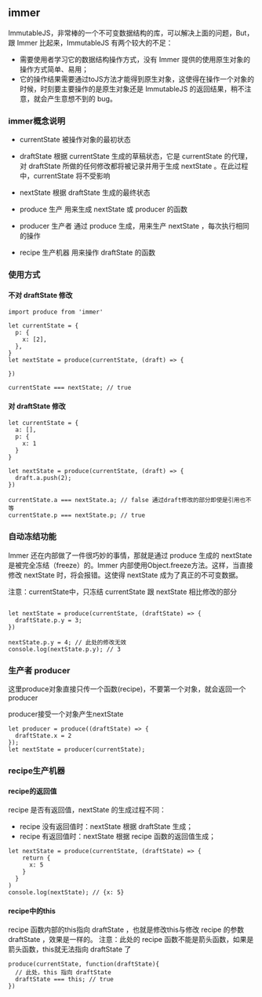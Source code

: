 ## immer


ImmutableJS，非常棒的一个不可变数据结构的库，可以解决上面的问题，But，跟 Immer 比起来，ImmutableJS 有两个较大的不足：

- 需要使用者学习它的数据结构操作方式，没有 Immer 提供的使用原生对象的操作方式简单、易用；
- 它的操作结果需要通过toJS方法才能得到原生对象，这使得在操作一个对象的时候，时刻要主要操作的是原生对象还是 ImmutableJS 的返回结果，稍不注意，就会产生意想不到的 bug。

### immer概念说明

- currentState
被操作对象的最初状态

- draftState
根据 currentState 生成的草稿状态，它是 currentState 的代理，对 draftState 所做的任何修改都将被记录并用于生成 nextState 。在此过程中，currentState 将不受影响

- nextState
根据 draftState 生成的最终状态

- produce 生产
用来生成 nextState 或 producer 的函数

- producer 生产者
通过 produce 生成，用来生产 nextState ，每次执行相同的操作

- recipe 生产机器
用来操作 draftState 的函数

### 使用方式

#### 不对 draftState 修改 
```
import produce from 'immer'

let currentState = {
  p: {
    x: [2],
  },
}
let nextState = produce(currentState, (draft) => {

})

currentState === nextState; // true

```

#### 对 draftState 修改

```
let currentState = {
  a: [],
  p: {
    x: 1
  }
}

let nextState = produce(currentState, (draft) => {
  draft.a.push(2);
})

currentState.a === nextState.a; // false 通过draft修改的部分即使是引用也不等
currentState.p === nextState.p; // true
```

### 自动冻结功能

Immer 还在内部做了一件很巧妙的事情，那就是通过 produce 生成的 nextState 是被完全冻结（freeze）的。Immer 内部使用Object.freeze方法。这样，当直接修改 nextState 时，将会报错。这使得 nextState 成为了真正的不可变数据。

注意：currentState中，只冻结 currentState  跟 nextState 相比修改的部分
```

let nextState = produce(currentState, (draftState) => {
  draftState.p.y = 3;
})

nextState.p.y = 4; // 此处的修改无效
console.log(nextState.p.y); // 3
```

### 生产者 producer

这里produce对象直接只传一个函数(recipe)，不要第一个对象，就会返回一个producer

producer接受一个对象产生nextState


```
let producer = produce((draftState) => {
  draftState.x = 2
});
let nextState = producer(currentState);
```


### recipe生产机器

#### recipe的返回值

recipe 是否有返回值，nextState 的生成过程不同：
- recipe 没有返回值时：nextState 根据 draftState 生成；
- recipe 有返回值时：nextState 根据 recipe 函数的返回值生成；

```
let nextState = produce(currentState, (draftState) => {
    return {
      x: 5
    }
  }
)
console.log(nextState); // {x: 5}
```

#### recipe中的this

recipe 函数内部的this指向 draftState ，也就是修改this与修改 recipe 的参数 draftState ，效果是一样的。
注意：此处的 recipe 函数不能是箭头函数，如果是箭头函数，this就无法指向 draftState 了

```
produce(currentState, function(draftState){
  // 此处，this 指向 draftState
  draftState === this; // true
})
```